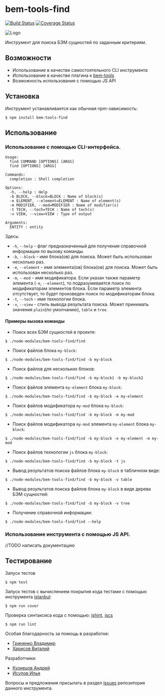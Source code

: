 # bem-tools-find

[![Build Status](https://travis-ci.org/bem-incubator/bem-tools-find.svg)](https://travis-ci.org/bem-incubator/bem-tools-find)
[![Coverage Status](https://coveralls.io/repos/bem-incubator/bem-tools-find/badge.svg?branch=master&service=github)](https://coveralls.io/github/bem-incubator/bem-tools-find?branch=master)

![Logo](./logo.ico)

Инструмент для поиска БЭМ сущностей по заданным критериям.

## Возможности

* Использование в качестве самостоятельного CLI инструмента
* Использование в качестве плагина к [bem-tools](https://github.com/bem/bem-tools)
* Возможность использования с помощью JS API

## Установка

Инструмент устанавливается как обычная npm-зависимость:
```
$ npm install bem-tools-find
```

## Использование

### Использование с помощью CLI-интерфейса.

```
Usage:
  find COMMAND [OPTIONS] [ARGS]
  find [OPTIONS] [ARGS]

Commands:
  completion : Shell completion

Options:
  -h, --help : Help
  -b BLOCK, --block=BLOCK : Name of block(s)
  -e ELEMENT, --element=ELEMENT : Name of element(s)
  -m MODIFIER, --mod=MODIFIER : Name of modifier(s)
  -t TECH, --tech=TECH : Name of tech(s)
  -v VIEW, --view=VIEW : Type of output

Arguments:
  ENTITY : entity
```

Здесь:

* `-h`, `--help` - флаг предназначенный для получения справочной информации по вызову команды.
* `-b`, `--block` - имя блока(ов) для поиска. Может быть использован несколько раз.
* `-e`, `--element` - имя элемента(ов) блока(ов) для поиска. Может быть использован несколько раз.
* `-m`, `--mod` - имя модификатора. Если указан также параметр элемента (`-e`, `--element`), 
то подразумевается поиск по модификаторам элементов блока. Если параметр элемента отсутствует, то
будет произведен поиск по модификаторам блока.
* `-t`, `--tech` - имя технологии блока.
* `-v`, `--view` - стиль вывода результата поиска. Может принимать значения `plain`(по умолчанию), `table` и `tree`.

#### Примеры вызова команды

* Поиск всех БЭМ сущностей в проекте:
```
$ ./node-modules/bem-tools-find/find
```
* Поиск файлов блока `my-block`: 
```
$ ./node-modules/bem-tools-find/find -b my-block
```
* Поиск файлов для нескольких блоков:
```
$ ./node-modules/bem-tools-find/find -b my-block1 -b my-block2
```
* Поиск файлов элемента `my-element` блока `my-block`:
```
$ ./node-modules/bem-tools-find/find -b my-block -e my-element
``` 
* Поиск файлов модификатора `my-mod` блока `my-block`:
```
$ ./node-modules/bem-tools-find/find -b my-block -m my-mod
``` 
* Поиск файлов модификатора `my-mod` элемента `my-element` блока `my-block`:
```
$ ./node-modules/bem-tools-find/find -b my-block -e my-element -m my-mod
``` 
* Поиск файлов технологии `js` блока `my-block`:
```
$ ./node-modules/bem-tools-find/find -b my-block -t js
```
* Вывод результатов поиска файлов блока `my-block` в табличном виде:
```
$ ./node-modules/bem-tools-find/find -b my-block -v table
```
* Вывод результатов поиска файлов блока `my-block` в виде дерева БЭМ сущностей:
```
$ ./node-modules/bem-tools-find/find -b my-block -v tree
```
* Получение справочной информации:
```
$ ./node-modules/bem-tools-find/find --help
```

### Использование инструмента с помощью JS API.

//TODO написать документацию

## Тестирование

Запуск тестов
```
$ npm test
```

Запуск тестов с вычислением покрытия кода тестами с помощью инструмента [istanbul](https://www.npmjs.com/package/istanbul):
```
$ npm run cover
```

Проверка синтаксиса кода с помощью:
[jshint](https://www.npmjs.com/package/jshint),
[jscs](https://www.npmjs.com/package/jscs)

```
$ npm run lint
```

Особая благодарность за помощь в разработке:

* [Гриненко Владимир](http://github.com/tadatuta)
* [Харисов Виталий](https://github.com/vithar)

Разработчики: 
* [Кузнецов Андрей](https://github.com/tormozz48)
* [Исупов Илья](https://github.com/SwinX)

Вопросы и предложения присылать в раздел [issues](https://github.com/bem-incubator/bem-tools-find) репозитория данного инструмента.
